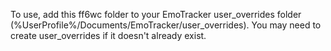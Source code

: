 To use, add this ff6wc folder to your EmoTracker user_overrides folder (%UserProfile%/Documents/EmoTracker/user_overrides). You may need to create user_overrides if it doesn't already exist.
